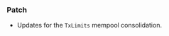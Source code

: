 <!--
A new scriv changelog fragment.

Uncomment the section that is right (remove the HTML comment wrapper).
-->


### Patch

- Updates for the `TxLimits` mempool consolidation.

<!--
### Non-Breaking

- A bullet item for the Non-Breaking category.

-->
<!--
### Breaking

- A bullet item for the Breaking category.

-->
